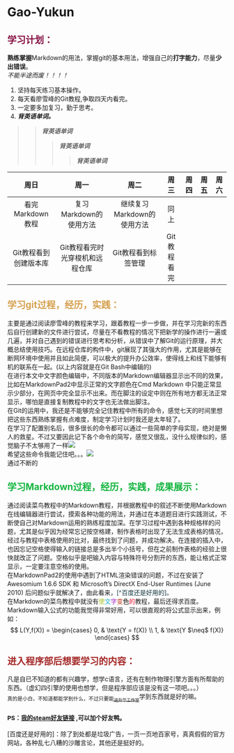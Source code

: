 # Gao-Yukun
## <font color="87aa5413344444444"> 学习计划： </font>  
**熟练掌握**Markdown的用法，掌握git的基本用法，增强自己的**打字能力**，尽量**少出错误**。  
<em>   不能半途而废！！！！ </em>
  1. 坚持每天练习基本操作。
  2. 每天看廖雪峰的Git教程,争取四天内看完。
  3. 一定要多加复习，勤于思考。
  4. ***背英语单词。***
>> ***背英语单词***    
>>> ***背英语单词***
>>>> ***背英语单词***  

| 周日 | 周一 | 周二 | 周三 | 周四 | 周五 | 周六 |  
| :--: | :-: | :--: | :--: | :--: | :--: | :-: |  
| 看完Markdown 教程 | 复习Markdown的使用方法   | 继续复习Markdown的使用方法    |  同上   |    |    |     | 
| Git教程看到创建版本库 | Git教程看完时光穿梭机和远程仓库  |Git教程看到标签管理  | Git教程看完 |  |  |  |
## <font color=d55a145> 学习git过程，经历，实践： </font> 
主要是通过阅读廖雪峰的教程来学习，跟着教程一步一步做，并在学习完新的东西后自行创建新的文件进行尝试，尽量在不看教程的情况下把新学的操作进行一遍或几遍，并对自己遇到的错误进行思考和分析，从错误中了解Git的运行原理，并大概总结使用技巧。在远程仓库的构件中，git展现了其强大的作用，尤其是能够在断网环境中使用并且如此简便，可以极大的提升办公效率，使得线上和线下能够有机的联系在一起。(以上内容就是在Git Bash中编辑的)    
在进行本文中文字颜色编辑中，不同版本的Markdown编辑器显示出不同的效果，比如在MarkdownPad2中显示正常的文字颜色在Cmd Markdown 中只能正常显示少部分，在网页中完全显示不出来。而在脚注的设定中则在所有地方都无法正常显示，哪怕是直接复制教程中的文字也无法做出脚注。  
在Git的运用中，我还是不能够完全记住教程中所有的命令，感觉七天的时间里想把这些东西熟练掌握有点难度，制定学习计划时我还是太年轻了。  
在学习了配置别名后，很多很长的命令都可以通过一些简单的字母实现，绝对是懒人的救星。不过又要因此记下各个命令的简写，感觉又很乱，没什么规律似的，感觉脑子不太够用了一样![](https://i.imgur.com/tdV9krJ.png)  
希望这些命令我能记住吧。。。![](https://i.imgur.com/CXZAChU.png)   
通过不断的
## <font color=15ab554> 学习Markdown过程，经历，实践，成果展示：  </font>
通过阅读菜鸟教程中的Markdown教程，并根据教程中的叙述不断使用Markdown在线编辑器进行尝试，摸索各种功能的用法，并通过在本道题目进行实践测试，不断使自己对Markdown运用的熟练程度加深。在学习过程中遇到各种规格样的问题，尤其是似乎因为经常忘记按空格建，制作表格时出现了无法生成表格的情况，经过与教程中表格使用的比对，最终找到了问题，并成功解决。在连接的插入中，也因忘记空格使得输入的链接总是多出半个小括号，但在之前制作表格的经验上很快就改正了问题。空格似乎是吧输入内容与特殊符号分割开的东西，能让格式正常显示，一定要注意空格的使用。  
在MarkdownPad2的使用中遇到了HTML渲染错误的问题，不过在安装了 Awesomium 1.6.6 SDK 和 Microsoft’s DirectX End-User Runtimes (June 2010) 后问题似乎就解决了，由此看来，<font color=15384>[^百度还是好用的]。</font>  
在Markdown的菜鸟教程中就没有<font color=abc123>使</font><font color=123abcd>文</font><font color=a12bc3>字</font><font color=bc2d1>变</font><font color=fa1>色</font><font color=ed123>的</font>教程，最后还得求百度。  
Markdown输入公式的功能我觉得非常好用，可以很直观的将公式显示出来，例如：  
$$
L(Y,f(X)) =
\begin{cases}
0, & \text{Y = f(X)}  \\
1, & \text{Y $\neq$ f(X)}
\end{cases}
$$
## <font color="brown"> 进入程序部后想要学习的内容： </font> 
凡是自已不知道的都有兴趣学，想学c语言，还有在制作物理引擎方面有所帮助的东西。（虚幻四引擎的使用也想学，但是程序部应该是没有这一项吧。。。）  
<sub> 真的是小白，不知道都能学到什么，不过只要能~~<sub>进升华工作室~~</sub>学到东西就是好的嘛。 </sub>

### <sub> PS：[我的steam好友链接][link] ,可以加个好友鸭。 </sub>  
[link]: http://steamcommunity.com/id/1843773386/ 
[百度还是好用的]：除了到处都是垃圾广告，一页一页地百家号，真真假假的官方网站，各种乱七八糟的沙雕言论，其他还是挺好的。